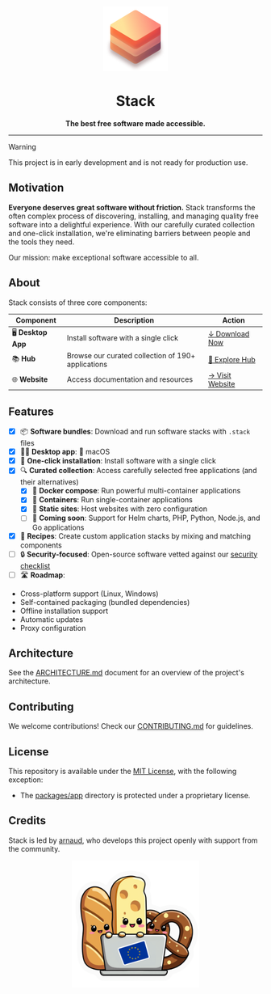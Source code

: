 <div align="center">

![App icon](./packages/website/public/128x128.png)

# Stack

**The best free software made accessible.**

</div>

---

> [!WARNING]
> This project is in early development and is not ready for production use.

## Motivation

**Everyone deserves great software without friction.** Stack transforms the often complex process of discovering, installing, and managing quality free software into a delightful experience. With our carefully curated collection and one-click installation, we're eliminating barriers between people and the tools they need.

Our mission: make exceptional software accessible to all.

## About

Stack consists of three core components:

| Component          | Description                                        | Action                                        |
| ------------------ | -------------------------------------------------- | --------------------------------------------- |
| 🖥️ **Desktop App** | Install software with a single click               | [↓ Download Now](https://stack.lol/download/) |
| 📚 **Hub**         | Browse our curated collection of 190+ applications | [👀 Explore Hub](/hub/)                       |
| 🌐 **Website**     | Access documentation and resources                 | [→ Visit Website](https://stack.lol)          |

## Features

- [x] 📦 **Software bundles**: Download and run software stacks with `.stack` files
- [x] 👨‍💻 **Desktop app**:  macOS
- [x] 🚀 **One-click installation**: Install software with a single click
- [x] 🔍 **Curated collection**: Access carefully selected free applications (and their alternatives)
  - [x] 🐳 **Docker compose**: Run powerful multi-container applications
  - [x] 🐳 **Containers**: Run single-container applications
  - [x] 📄 **Static sites**: Host websites with zero configuration
  - [ ] 🌱 **Coming soon**: Support for Helm charts, PHP, Python, Node.js, and Go applications
- [x] 🥧 **Recipes**: Create custom application stacks by mixing and matching components
- [ ] 🔒 **Security-focused**: Open-source software vetted against our [security checklist](./ARCHITECTURE.md#security)
- [ ] 🛣 **Roadmap**:
- Cross-platform support (Linux, Windows)
- Self-contained packaging (bundled dependencies)
- Offline installation support
- Automatic updates
- Proxy configuration

## Architecture

See the [ARCHITECTURE.md](./ARCHITECTURE.md) document for an overview of the project's architecture.

## Contributing

We welcome contributions! Check our [CONTRIBUTING.md](./CONTRIBUTING.md) for guidelines.

## License

This repository is available under the [MIT License](./LICENSE_MIT), with the following exception:

- The [packages/app](packages/app) directory is protected under a proprietary license.

## Credits

Stack is led by [arnaud](https://github.com/arnaud), who develops this project openly with support from the community.

<p align="center">
  <img alt="Europe loves Open source" src="./docs/assets/europe_opensource.png" width="50%"/>
</p>
